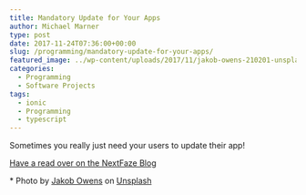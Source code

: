 ```yaml
---
title: Mandatory Update for Your Apps
author: Michael Marner
type: post
date: 2017-11-24T07:36:00+00:00
slug: /programming/mandatory-update-for-your-apps/
featured_image: ../wp-content/uploads/2017/11/jakob-owens-210201-unsplash-825x510.jpg
categories:
  - Programming
  - Software Projects
tags:
  - ionic
  - Programming
  - typescript
---
```


Sometimes you really just need your users to update their app!

<a href="https://medium.com/nextfaze/mandatory-update-for-your-apps-b99b0d4c36d6" target="_blank" rel="noopener">Have a read over on the NextFaze Blog</a>

<span>\* Photo by <a href="https://unsplash.com/@jakobowens1?utm_source=unsplash&amp;utm_medium=referral&amp;utm_content=creditCopyText">Jakob Owens</a> on <a href="https://unsplash.com/s/photos/stingray?utm_source=unsplash&amp;utm_medium=referral&amp;utm_content=creditCopyText">Unsplash</a></span>
